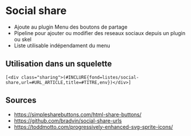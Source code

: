 # Social share

* Ajoute au plugin Menu des boutons de partage
* Pipeline pour ajouter ou modifier des reseaux sociaux depuis un plugin ou skel
* Liste utilisable indépendament du menu

## Utilisation dans un squelette

```
[<div class="sharing">(#INCLURE{fond=listes/social-share,url=#URL_ARTICLE,title=#TITRE,env})</div>]
```

## Sources

* https://simplesharebuttons.com/html-share-buttons/
* https://github.com/bradvin/social-share-urls
* https://toddmotto.com/progressively-enhanced-svg-sprite-icons/